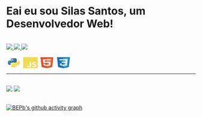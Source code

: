 
<h1>Eai eu sou Silas Santos, um Desenvolvedor Web! </h1> 
<br>
<div>
  
  <a href="https://github.com/silassantosmoura">
    <img height="150em" src="https://github-readme-stats.vercel.app/api?username=silassantosmoura&show_icons=true&theme=github_dark&include_all_commits=true&count_private=true"/>
  </a>
   <a href="https://github.com/silassantosmoura">
    <img height="150em" src="https://github-readme-stats.vercel.app/api/top-langs/?username=silassantosmoura&theme=github_dark&layout=compact"/>
  </a>  
  <a href="https://www.linkedin.com/in/silas-santos-517209256/" >
    <img height="150m" src="https://i.pinimg.com/564x/bc/d3/f5/bcd3f572b004912d4af03f6a5ad06c9d.jpg"/>
  </a>
</div>
 
<div style="display: inline_block;"><br>
  
  <img align="center" height="30" width="40" src="https://raw.githubusercontent.com/devicons/devicon/master/icons/python/python-original.svg">
  <img align="center" height="30" width="40" src="https://raw.githubusercontent.com/devicons/devicon/master/icons/javascript/javascript-plain.svg">
  <img align="center" height="30" width="40" src="https://raw.githubusercontent.com/devicons/devicon/master/icons/html5/html5-original.svg">
  <img align="center" height="30" width="40" src="https://raw.githubusercontent.com/devicons/devicon/master/icons/css3/css3-original.svg">
  
</div>
  <hr>
  
  <div><br>
  <a href="https://www.instagram.com/_s1l4s_/" target="_blank"><img src="https://img.shields.io/badge/-Instagram-%23E4405F?style=for-the-badge&logo=instagram&logoColor=white" target="_blank"></a>
  <a href="https://www.linkedin.com/in/silas-santos-517209256/" target="_blank"><img src="https://img.shields.io/badge/-LinkedIn-%230077B5?style=for-the-badge&logo=linkedin&logoColor=white" target="_blank"></a>
</div><br>

  [![BEPb's github activity graph](https://github-readme-activity-graph.cyclic.app/graph?username=silassantosmoura&theme=github-compact)](https://github.com/silassantosmoura/github-readme-activity-graph)
  
  
